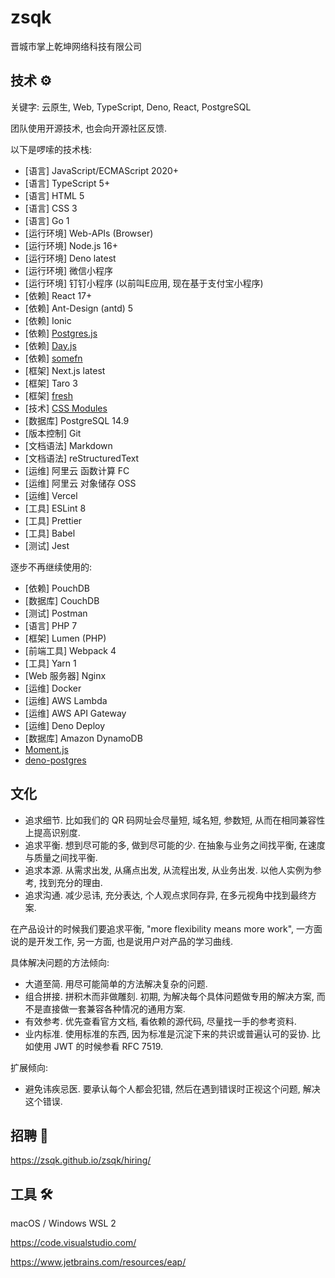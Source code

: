 # zsqk

晋城市掌上乾坤网络科技有限公司

## 技术 ⚙️

关键字: 云原生, Web, TypeScript, Deno, React, PostgreSQL

团队使用开源技术, 也会向开源社区反馈.

以下是啰嗦的技术栈:

- [语言] JavaScript/ECMAScript 2020+
- [语言] TypeScript 5+
- [语言] HTML 5
- [语言] CSS 3
- [语言] Go 1
- [运行环境] Web-APIs (Browser)
- [运行环境] Node.js 16+
- [运行环境] Deno latest
- [运行环境] 微信小程序
- [运行环境] 钉钉小程序 (以前叫E应用, 现在基于支付宝小程序)
- [依赖] React 17+
- [依赖] Ant-Design (antd) 5
- [依赖] Ionic
- [依赖] [Postgres.js](https://github.com/porsager/postgres)
- [依赖] [Day.js](https://day.js.org/)
- [依赖] [somefn](https://github.com/zsqk/deno-fn)
- [框架] Next.js latest
- [框架] Taro 3
- [框架] [fresh](https://github.com/denoland/fresh)
- [技术] [CSS Modules](https://github.com/css-modules/css-modules)
- [数据库] PostgreSQL 14.9
- [版本控制] Git
- [文档语法] Markdown
- [文档语法] reStructuredText
- [运维] 阿里云 函数计算 FC
- [运维] 阿里云 对象储存 OSS
- [运维] Vercel
- [工具] ESLint 8
- [工具] Prettier
- [工具] Babel
- [测试] Jest

逐步不再继续使用的:

- [依赖] PouchDB
- [数据库] CouchDB
- [测试] Postman
- [语言] PHP 7
- [框架] Lumen (PHP)
- [前端工具] Webpack 4
- [工具] Yarn 1
- [Web 服务器] Nginx
- [运维] Docker
- [运维] AWS Lambda
- [运维] AWS API Gateway
- [运维] Deno Deploy
- [数据库] Amazon DynamoDB
- [Moment.js](https://momentjs.com/)
- [deno-postgres](https://github.com/denodrivers/postgres)

## 文化

- 追求细节. 比如我们的 QR 码网址会尽量短, 域名短, 参数短, 从而在相同兼容性上提高识别度.
- 追求平衡. 想到尽可能的多, 做到尽可能的少. 在抽象与业务之间找平衡, 在速度与质量之间找平衡.
- 追求本源. 从需求出发, 从痛点出发, 从流程出发, 从业务出发. 以他人实例为参考, 找到充分的理由.
- 追求沟通. 减少忌讳, 充分表达, 个人观点求同存异, 在多元视角中找到最终方案.

在产品设计的时候我们要追求平衡, "more flexibility means more work",
一方面说的是开发工作, 另一方面, 也是说用户对产品的学习曲线.

具体解决问题的方法倾向:

- 大道至简. 用尽可能简单的方法解决复杂的问题.
- 组合拼接. 拼积木而非做雕刻. 初期, 为解决每个具体问题做专用的解决方案, 而不是直接做一套兼容各种情况的通用方案.
- 有效参考. 优先查看官方文档, 看依赖的源代码, 尽量找一手的参考资料.
- 业内标准. 使用标准的东西, 因为标准是沉淀下来的共识或普遍认可的妥协. 比如使用 JWT 的时候参看 RFC 7519.

扩展倾向:

- 避免讳疾忌医. 要承认每个人都会犯错, 然后在遇到错误时正视这个问题, 解决这个错误.

## 招聘 💼

<https://zsqk.github.io/zsqk/hiring/>

## 工具 🛠️

macOS / Windows WSL 2

https://code.visualstudio.com/

https://www.jetbrains.com/resources/eap/
